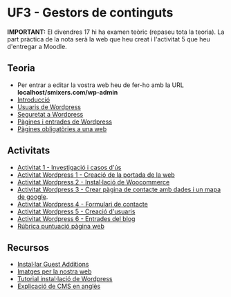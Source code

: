 # UF3 - Gestors de continguts

**IMPORTANT:** 
El divendres 17 hi ha examen teòric (repaseu tota la teoria). 
La part pràctica de la nota serà la web que heu creat i l'activitat 5 que heu d'entregar a Moodle.

## Teoria

- Per entrar a editar la vostra web heu de fer-ho amb la URL **localhost/smixers.com/wp-admin**
- [Introducció](intro.md)
- [Usuaris de Wordpress](usuaris.md)
- [Seguretat a Wordpress](seguretat.md)
- [Pàgines i entrades de Wordpress](entrades.md)
- [Pàgines obligatòries a una web](pagines_obligatories.md)

## Activitats

- [Activitat 1 - Investigació i casos d'ús](activitat1.md)
- [Activitat Wordpress 1 - Creació de la portada de la web](web1.md)
- [Activitat Wordpress 2 - Instal·lació de Woocommerce](web2.md)
- [Activitat Wordpress 3 - Crear pàgina de contacte amb dades i un mapa de google](web3.md).
- [Activitat Wordpress 4 - Formulari de contacte](web4.md)
- [Activitat Wordpress 5 - Creació d'usuaris](web5.md)
- [Activitat Wordpress 6 - Entrades del blog](web6.md)
- [Rúbrica puntuació pàgina web](rubrica_web.md)

## Recursos

- [Instal·lar Guest Additions](guest.md)
- [Imatges per la nostra web](drets_imatge.md)
- [Tutorial instal·lació de Wordpress](https://dungeonofbits.com/category/wordpress.html)
- [Explicació de CMS en anglès](https://www.velocityconsultancy.com/what-is-a-cms-website/)
